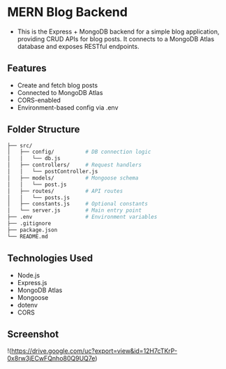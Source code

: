 # MERN Blog Backend
- This is the Express + MongoDB backend for a simple blog application, providing CRUD APIs for blog posts. It connects to a MongoDB Atlas database and exposes RESTful endpoints.
## Features
- Create and fetch blog posts
- Connected to MongoDB Atlas
- CORS-enabled
- Environment-based config via .env
 
## Folder Structure
``` bash
├── src/
│   ├── config/          # DB connection logic
│   │   └── db.js
│   ├── controllers/     # Request handlers
│   │   └── postController.js
│   ├── models/          # Mongoose schema
│   │   └── post.js
│   ├── routes/          # API routes
│   │   └── posts.js
│   ├── constants.js     # Optional constants
│   └── server.js        # Main entry point
├── .env                 # Environment variables
├── .gitignore
├── package.json
└── README.md

```
## Technologies Used

- Node.js
- Express.js
- MongoDB Atlas
- Mongoose
- dotenv
- CORS
## Screenshot
!(https://drive.google.com/uc?export=view&id=12H7cTKrP-0x8rw3jECwFQnho80Q9UQ7e)

